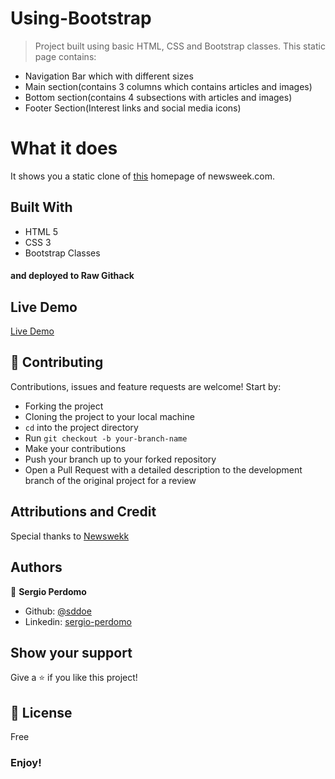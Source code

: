 # Using-Bootstrap
> Project built using basic HTML, CSS and Bootstrap classes.
  This static page contains:
- Navigation Bar which with different sizes
- Main section(contains 3 columns which contains articles and images)
- Bottom section(contains 4 subsections with articles and images)
- Footer Section(Interest links and social media icons)


# What it does
It shows you a static clone of [this](https://www.newsweek.com/) homepage of newsweek.com.

## Built With
- HTML 5
- CSS 3
- Bootstrap Classes
#### and deployed to Raw Githack

## Live Demo
[Live Demo](https://raw.githack.com/sddoe/Using-Bootstrap/feature-branch/index.html)

## 🤝 Contributing

Contributions, issues and feature requests are welcome! Start by:
* Forking the project
* Cloning the project to your local machine
* `cd` into the project directory
* Run `git checkout -b your-branch-name`
* Make your contributions
* Push your branch up to your forked repository
* Open a Pull Request with a detailed description to the development branch of the original project for a review

## Attributions and Credit
Special thanks to [Newswekk](https://www.newsweek.com/) 

## Authors

👤 **Sergio Perdomo**

- Github: [@sddoe](https://github.com/sddoe)
- Linkedin: [sergio-perdomo](https://www.linkedin.com/in/sergio-david-perdomo-rivera-07b6b7b8/)

## Show your support

Give a ⭐️ if you like this project!

## 📝 License

Free

### Enjoy!